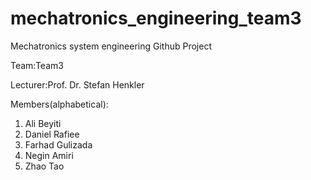 # mechatronics_engineering_team3

Mechatronics system engineering Github Project 

Team:Team3 

Lecturer:Prof. Dr. Stefan Henkler

Members(alphabetical):
1. Ali Beyiti 
2. Daniel Rafiee
3. Farhad Gulizada
4. Negin Amiri
5. Zhao Tao
